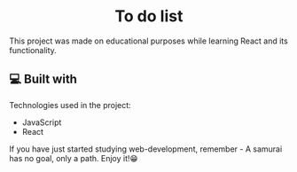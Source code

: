 <h1 align="center" id="title">To do list</h1>

<p id="description">This project was made on educational purposes while learning React and its functionality.</p>

  
  
<h2>💻 Built with</h2>

Technologies used in the project:

*   JavaScript
*   React

<p id="quote">If you have just started studying web-development, remember - A samurai has no goal, only a path. Enjoy it!😁</p>
